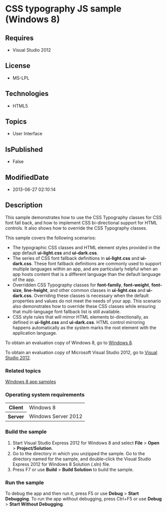 # CSS typography JS sample (Windows 8)
## Requires
* Visual Studio 2012
## License
* MS-LPL
## Technologies
* HTML5
## Topics
* User Interface
## IsPublished
* False
## ModifiedDate
* 2013-06-27 02:10:14
## Description

<div id="mainSection">
<p>This sample demonstrates how to use the CSS Typography classes for CSS font fall back, and how to implement CSS bi-directional support for HTML controls. It also shows how to override the CSS Typography classes.
</p>
<p>This sample covers the following scenarios:</p>
<ul>
<li>The typographic CSS classes and HTML element styles provided in the app default
<b>ui-light.css</b> and <b>ui-dark.css</b>. </li><li>The series of CSS font fallback definitions in <b>ui-light.css</b> and <b>ui-dark.css</b>. These font fallback definitions are commonly used to support multiple languages within an app, and are particularly helpful when an app hosts content that is a different
 language than the default language of the app. </li><li>Overridden CSS Typography classes for <b>font-family</b>, <b>font-weight</b>,
<b>font-size</b>, <b>line-height</b>, and other common classes in <b>ui-light.css</b> and
<b>ui-dark.css</b>. Overriding these classes is necessary when the default properties and values do not meet the needs of your app. This scenario also demonstrates how to override these CSS classes while ensuring that multi-language font fallback list is still
 available. </li><li>CSS style rules that will mirror HTML elements bi-directionally, as defined in
<b>ui-light.css</b> and <b>ui-dark.css</b>. HTML control mirroring happens automatically as the system marks the root element with the application language.
</li></ul>
<p>To obtain an evaluation copy of Windows&nbsp;8, go to <a href="http://go.microsoft.com/fwlink/p/?linkid=241655">
Windows&nbsp;8</a>. </p>
<p>To obtain an evaluation copy of Microsoft Visual Studio&nbsp;2012, go to <a href="http://go.microsoft.com/fwlink/p/?linkid=241656">
Visual Studio&nbsp;2012</a>. </p>
<h3><a id="related_topics"></a>Related topics</h3>
<dl><dt><a href="http://go.microsoft.com/fwlink/p/?LinkID=227694">Windows 8 app samples</a>
</dt></dl>
<h3>Operating system requirements</h3>
<table>
<tbody>
<tr>
<th>Client</th>
<td><dt>Windows&nbsp;8 </dt></td>
</tr>
<tr>
<th>Server</th>
<td><dt>Windows Server&nbsp;2012 </dt></td>
</tr>
</tbody>
</table>
<h3>Build the sample</h3>
<p></p>
<ol>
<li>Start Visual Studio Express&nbsp;2012 for Windows&nbsp;8 and select <b>File</b> &gt; <b>
Open</b> &gt; <b>Project/Solution</b>. </li><li>Go to the directory in which you unzipped the sample. Go to the directory named for the sample, and double-click the Visual Studio Express&nbsp;2012 for Windows&nbsp;8 Solution (.sln) file.
</li><li>Press F7 or use <b>Build</b> &gt; <b>Build Solution</b> to build the sample. </li></ol>
<p></p>
<h3>Run the sample</h3>
<p>To debug the app and then run it, press F5 or use <b>Debug</b> &gt; <b>Start Debugging</b>. To run the app without debugging, press Ctrl&#43;F5 or use
<b>Debug</b> &gt; <b>Start Without Debugging</b>.</p>
</div>

